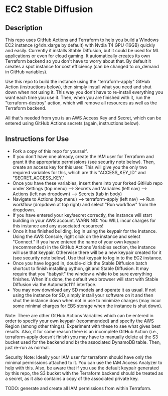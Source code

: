 # EC2 Stable Diffusion

## Description
This repo uses GitHub Actions and Terraform to help you build a Windows EC2 instance (g4dn.xlarge by default) with Nvdia T4 GPU (16GB) quickly and easily. Currently it installs Stable Diffusion, but it could be used for ML applications or even for cloud gaming. It automatically creates its own Terraform backend so you don't have to worry about that. By default it creates a spot instance for cost efficiency (can be changed to on_demand in GitHub variables).

Use this repo to build the instance using the "terraform-apply" GitHub Action (instructions below), then simply install what you need and shut down when not using it. This way you don't have to re-install everything you want each time you use it. Then, when you are finished with it, run the "terraform-destroy" action, which will remove all resources as well as the Terraform backend.

All that's needed from you is an AWS Access Key and Secret, which can be entered using GitHub Actions secrets (again, instructions below).


## Instructions for Use
- Fork a copy of this repo for yourself.
- If you don't have one already, create the IAM user for Terraform and grant it the appropriate permissions (see security note below). Then, create an access key for this user. This will give you the only two required variables for this, which are this "ACCESS_KEY_ID" and "SECRET_ACCESS_KEY."
- Once you have these variables, insert them into your forked GitHub repo under Settings (top menu) --> Secrets and Variables (left nav) --> Actions (left nav dropdown) --> Secrets (tab in body)
- Navigate to Actions (top menu) --> terraform-apply (left nav) --> Run workflow (dropdown at top right) and select "Run workflow" from the dropdown.
- If you have entered your key/secret correctly, the instance will start building in your AWS account. WARNING: You WILL incur charges for this instance and any associated resources!
- Once it has finished building, log in using the keypair for the instance. Using the AWS Console, right click on the instance and select "Connect." If you have entered the name of your own keypair (recommended) in the GitHub Actions Variables section, the instance will use that keypair. Otherwise there will be a new keypair created for it (see security note below). Use that keypair to log in to the EC2 instance.
- Once you have logged in, double-click the Stable Diffusion batch shortcut to finish installing python, git and Stable Diffusion. It may require that you "babysit" the window a while to be sure everything finishes. When it's done, the default web browser will start with Stable Diffusion via the Automatic1111 interface.
- You may now download any SD models and operate it as usual. If not using the instance for SD, simply install your software on it and then shut the instance down when not in use to minimize charges (may incur some minimal charges for EBS storage when the instance is shut down).

Note: There are other GitHub Actions Variables which can be entered in order to specify your own keypair (recommended) and specify the AWS Region (among other things). Experiment with these to see what gives best results. Also, if for some reason there is an incomplete  GitHub Action (i.e., terraform-apply doesn't finish) you may have to manually delete a) the S3 bucket used for the backend and b) the associated DynamoDB table. Then, just re-run as normal.

Security Note: Ideally your IAM user for terraform should have only the minimal permissions attached to it. You can use the IAM Access Analyzer to help with this. Also, be aware that if you use the default keypair generated by this repo, the S3 bucket with the Terraform backend should be treated as a secret, as it also contains a copy of the associated private key.

TODO: generate and create all IAM permissions from within Terraform.
